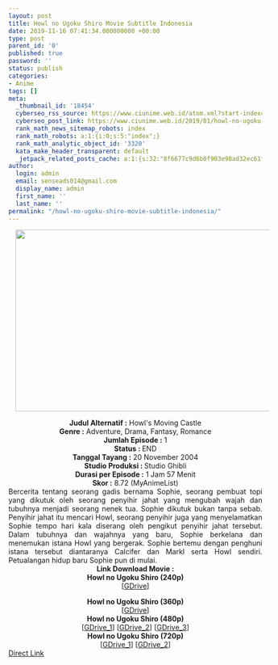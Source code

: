 ```yaml
---
layout: post
title: Howl no Ugoku Shiro Movie Subtitle Indonesia
date: 2019-11-16 07:41:34.000000000 +00:00
type: post
parent_id: '0'
published: true
password: ''
status: publish
categories:
- Anime
tags: []
meta:
  _thumbnail_id: '18454'
  cyberseo_rss_source: https://www.ciunime.web.id/atom.xml?start-index=1801&max-results=150
  cyberseo_post_link: https://www.ciunime.web.id/2019/01/howl-no-ugoku-shiro-movie-subtitle.html
  rank_math_news_sitemap_robots: index
  rank_math_robots: a:1:{i:0;s:5:"index";}
  rank_math_analytic_object_id: '3320'
  kata_make_header_transparent: default
  _jetpack_related_posts_cache: a:1:{s:32:"8f6677c9d6b0f903e98ad32ec61f8deb";a:2:{s:7:"expires";i:1663494108;s:7:"payload";a:3:{i:0;a:1:{s:2:"id";i:26428;}i:1;a:1:{s:2:"id";i:26850;}i:2;a:1:{s:2:"id";i:27055;}}}}
author:
  login: admin
  email: senseads014@gmail.com
  display_name: admin
  first_name: ''
  last_name: ''
permalink: "/howl-no-ugoku-shiro-movie-subtitle-indonesia/"
---
```

<div class="separator" style="clear: both; text-align: center;"><a href="https://3.bp.blogspot.com/-7Qkkt1m_Dk4/XErATIsFLtI/AAAAAAAAIaM/CROfrXvoZaMCQOtNEVu9YADPU-zznrexQCLcBGAs/s1600/Howl%2Bno%2BUgoku%2BShiro.jpg" imageanchor="1" style="margin-left: 1em; margin-right: 1em;"><img border="0" data-original-height="720" data-original-width="1280" height="360" src="{{ site.baseurl }}/assets/2019/11/Howl%2Bno%2BUgoku%2BShiro.jpg" width="640" /></a></div>
<p>
<div style="text-align: center;"><b>Judul</b><b><b> Alternatif</b> :</b> Howl's Moving Castle</div>
<div style="text-align: center;"><b><b>Genre :</b></b> Adventure, Drama, Fantasy, Romance</div>
<div style="text-align: center;"><b>Jumlah Episode :</b> 1<br /><b>Status :&nbsp;</b>END<br /><b>Tanggal Tayang :</b> 20 November 2004<br /><b>Studio Produksi : </b>Studio Ghibli<br /><b>Durasi per Episode :</b> 1 Jam 57 Menit</div>
<div style="text-align: center;"><b>Skor :</b> 8.72 (MyAnimeList)</div>
<div style="text-align: center;"></div>
<div style="text-align: justify;">Bercerita tentang seorang gadis bernama Sophie, seorang pembuat topi yang dikutuk oleh seorang penyihir jahat yang mengubah wajah dan tubuhnya menjadi seorang nenek tua. Sophie dikutuk bukan tanpa sebab. Penyihir jahat itu mencari Howl, seorang penyihir juga yang menyelamatkan Sophie tempo hari kala diserang oleh pengikut penyihir jahat tersebut. Dalam tubuhnya dan wajahnya yang baru, Sophie berkelana dan menemukan istana Howl yang bergerak. Sophie bertemu dengan penghuni istana tersebut diantaranya Calcifer dan Markl serta Howl sendiri. Petualangan hidup baru Sophie pun di mulai.</div>
<div style="text-align: justify;"></div>
<div style="text-align: justify;"></div>
<div style="text-align: center;"><b>Link Download Movie :</b></div>
<div style="text-align: center;">
<div style="text-align: center;"><b>Howl no Ugoku Shiro (240p)</b></div>
<div style="text-align: center;">[<a href="https://drive.google.com/uc?export=download&amp;id=1RpycALJ2gY6YsyQr1lMv8_kqDC4BMLnX" target="_blank" rel="noopener">GDrive</a>]</p>
</div>
</div>
<div style="text-align: center;"><b>Howl no Ugoku Shiro (360p)</b></div>
<div style="text-align: center;">[<a href="https://drive.google.com/uc?export=download&amp;id=1LzN2iLawJSd7bB5WQo1undDxMeL4S0j0" target="_blank" rel="noopener">GDrive</a>]</div>
<div style="text-align: center;"></div>
<div style="text-align: center;"><b>Howl no Ugoku Shiro (480p)</b><br />[<a href="https://drive.google.com/uc?export=download&amp;id=1drhxQFFAuYkbv4qKx9PIwPPwWjdjCbp5" target="_blank" rel="noopener">GDrive_1</a>] [<a href="https://drive.google.com/uc?id=1RLcJ21iaTCHDgzNiEG3UkLEo2vYPprcu" target="_blank" rel="noopener">GDrive_2</a>] [<a href="https://drive.google.com/uc?id=1j5BrWKm5jnOjGUfRFLNubWDKSCUi34NK" target="_blank" rel="noopener">GDrive_3</a>]</div>
<div style="text-align: center;"><b>Howl no Ugoku Shiro (720p)</b><br />[<a href="https://drive.google.com/uc?export=download&amp;id=1VwCthHXdhghYLA3ZHhQv-wtUm5SuYzGb" target="_blank" rel="noopener">GDrive_1</a>] [<a href="https://drive.google.com/uc?export=download&amp;id=1kSQSzoq8QCyd2nc5uRMTiFvh-JSwN3h7" target="_blank" rel="noopener">GDrive_2</a>]</div>
<link rel="stylesheet" href="https://cdnjs.cloudflare.com/ajax/libs/font-awesome/4.7.0/css/font-awesome.min.css" />
<div class="divbtn"> <a href="https://handymansurrender.com/fihup8buzv?key=94550f7ce39444073321dde3b8782f97" class="btn"><i class="fa fa-download"></i> Direct Link</a> </div>
